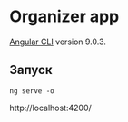 # Organizer app

[Angular CLI](https://github.com/angular/angular-cli) version 9.0.3.

## Запуск

`ng serve -o` 

http://localhost:4200/